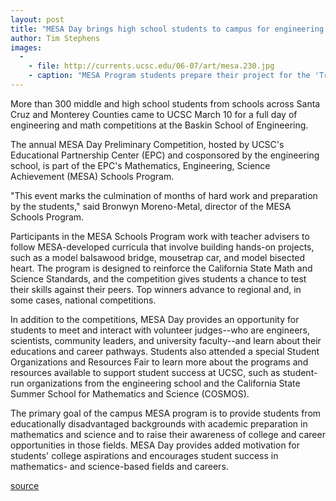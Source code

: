 ```yaml
---
layout: post
title: "MESA Day brings high school students to campus for engineering and math competitions"
author: Tim Stephens
images:
  -
    - file: http://currents.ucsc.edu/06-07/art/mesa.230.jpg
    - caption: "MESA Program students prepare their project for the 'Trebuchet Challenge' competition as part of MESA Day at the engineering school."
---
```


More than 300 middle and high school students from schools across Santa Cruz and Monterey Counties came to UCSC March 10 for a full day of engineering and math competitions at the Baskin School of Engineering.

The annual MESA Day Preliminary Competition, hosted by UCSC's Educational Partnership Center (EPC) and cosponsored by the engineering school, is part of the EPC's Mathematics, Engineering, Science Achievement (MESA) Schools Program.

"This event marks the culmination of months of hard work and preparation by the students," said Bronwyn Moreno-Metal, director of the MESA Schools Program.

Participants in the MESA Schools Program work with teacher advisers to follow MESA-developed curricula that involve building hands-on projects, such as a model balsawood bridge, mousetrap car, and model bisected heart. The program is designed to reinforce the California State Math and Science Standards, and the competition gives students a chance to test their skills against their peers. Top winners advance to regional and, in some cases, national competitions.

In addition to the competitions, MESA Day provides an opportunity for students to meet and interact with volunteer judges--who are engineers, scientists, community leaders, and university faculty--and learn about their educations and career pathways. Students also attended a special Student Organizations and Resources Fair to learn more about the programs and resources available to support student success at UCSC, such as student-run organizations from the engineering school and the California State Summer School for Mathematics and Science (COSMOS).

The primary goal of the campus MESA program is to provide students from educationally disadvantaged backgrounds with academic preparation in mathematics and science and to raise their awareness of college and career opportunities in those fields. MESA Day provides added motivation for students' college aspirations and encourages student success in mathematics- and science-based fields and careers.

  

[source](http://www1.ucsc.edu/currents/06-07/03-12/mesa.asp "Permalink to mesa")
